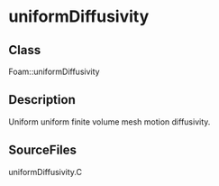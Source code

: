 # uniformDiffusivity 
## Class
Foam::uniformDiffusivity

## Description
Uniform uniform finite volume mesh motion diffusivity.

## SourceFiles
uniformDiffusivity.C


